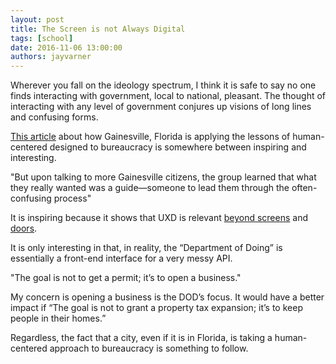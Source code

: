 ```yaml
---
layout: post
title: The Screen is not Always Digital
tags: [school]
date: 2016-11-06 13:00:00
authors: jayvarner
---
```

Wherever you fall on the ideology spectrum, I think it is safe to say no one finds interacting with government, local to national, pleasant. The thought of interacting with any level of government conjures up visions of long lines and confusing forms.

[This article](https://www.fastcodesign.com/3065107/slicker-city/how-one-florida-city-is-reinventing-itself-with-ux-design) about how Gainesville, Florida is applying the lessons of human-centered designed to bureaucracy is somewhere between inspiring and interesting.

"But upon talking to more Gainesville citizens, the group learned that what they really wanted was a guide—someone to lead them through the often-confusing process"

It is inspiring because it shows that UXD is relevant [beyond screens](http://www.npr.org/2016/11/06/500678100/the-art-of-the-vote-who-designs-the-ballots-we-cast) and [doors](https://www.youtube.com/watch?v=yY96hTb8WgI).

It is only interesting in that, in reality, the “Department of Doing” is essentially a front-end interface for a very messy API.

"The goal is not to get a permit; it’s to open a business."

My concern is opening a business is the DOD’s focus. It would have a better impact if “The goal is not to grant a property tax expansion; it’s to keep people in their homes.”

Regardless, the fact that a city, even if it is in Florida, is taking a human-centered approach to bureaucracy is something to follow.


